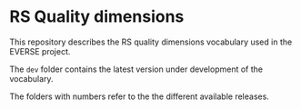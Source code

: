 # RS Quality dimensions

This repository describes the RS quality dimensions vocabulary used in the EVERSE project.

The `dev` folder contains the latest version under development of the vocabulary.

The folders with numbers refer to the the different available releases.
